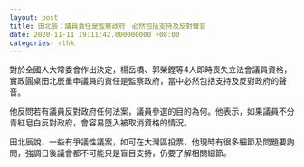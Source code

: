 ```yaml
---
layout: post
title: 田北辰：議員責任是監察政府　必然包括支持及反對聲音
date: 2020-11-11 19:11:42.000000000 +08:00
categories: rthk
---
```


對於全國人大常委會作出決定，楊岳橋、郭榮鏗等4人即時喪失立法會議員資格，實政圓桌田北辰重申議員的責任是監察政府，當中必然包括支持及反對政府的聲音。

他反問若有議員反對政府任何法案，議員參選的目的為何。他表示，如果議員不分青紅皂白反對政府，會容易墮入被取消資格的情況。

田北辰說，一些有爭議性議案，如可在大灣區投票，他現時有很多細節及問題要詢問，強調日後議會都不可能只是盲目支持，仍要了解相關細節。
